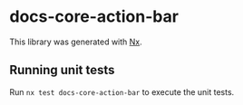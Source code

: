 # docs-core-action-bar

This library was generated with [Nx](https://nx.dev).

## Running unit tests

Run `nx test docs-core-action-bar` to execute the unit tests.
